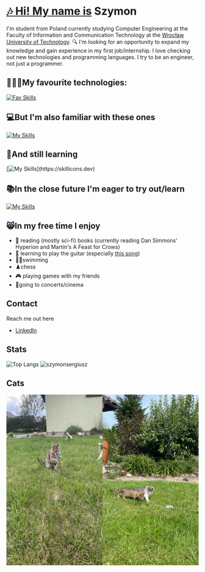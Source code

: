 # [🎶 Hi! My name is](https://youtu.be/SFH4tWd644g?si=ZF1PID2_eP7HnX6D) Szymon
I'm student from Poland currently studying Computer Engineering at the Faculty of Information and Communication Technology at the [Wrocław University of Technology](https://pwr.edu.pl/en/).
🔍 I'm looking for an opportunity to expand my knowledge and gain experience in my first job/internship.
I love checking out new technologies and programming languages. I try to be an engineer, not just a programmer.
## 🧑🏻‍💻My favourite technologies:
[![Fav Skills](https://skillicons.dev/icons?i=kotlin,python,vuejs,svelte,postgresql,linux,apple,github,postman)](https://skillicons.dev)
## 💻But I'm also familiar with these ones
[![My Skills](https://skillicons.dev/icons?i=js,html,css,java,cpp,cs,mysql,androidstudio,windows)](https://skillicons.dev)
## 🧠And still learning
[![My Skills](https://skillicons.dev/icons?i=rust,swift,)](https://skillicons.dev)
## 📚In the close future I'm eager to try out/learn
[![My Skills](https://skillicons.dev/icons?i=elixir,zig,nim)](https://skillicons.dev)
## 😸In my free time I enjoy
- 📖 reading (mostly sci-fi) books (currently reading Dan Simmons' Hyperion and Martin's A Feast for Crows)
- 🎸 learning to play the guitar (especially [this song](https://youtu.be/A2n2IpD00nA?si=2wR0toYq-jv1HE24))
- 🏊🏻swimming
- ♟️chess
- 🎮 playing games with my friends
- 🎼going to concerts/cinema
## Contact
Reach me out here
-  [LinkedIn](https://www.linkedin.com/in/szymonkluska/)
## Stats
![Top Langs](https://github-readme-stats.vercel.app/api/top-langs/?username=szymonsergiusz&hide_progress=true)
![szymonsergiusz](https://komarev.com/ghpvc/?username=szymonsergiusz&label=Profile%20views&color=0e75b6&style=flat)
## Cats
<div style="display: flex; justify-content: space-between;">
    <img src="https://github.com/SzymonSergiusz/SzymonSergiusz/blob/main/cats3.jpeg?raw=true" width="50%" alt="Cat Image 1">
    <img src="https://github.com/SzymonSergiusz/SzymonSergiusz/blob/main/cats4.JPG?raw=true" width="50%" alt="Cat Image 2">
</div>
